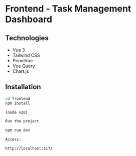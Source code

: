 # Frontend - Task Management Dashboard

## Technologies

- Vue 3
- Tailwind CSS
- PrimeVue
- Vue Query
- Chart.js

## Installation

```bash
cd frontend
npm install

(node v20)

Run the project

npm run dev

Access:

http://localhost:5173
